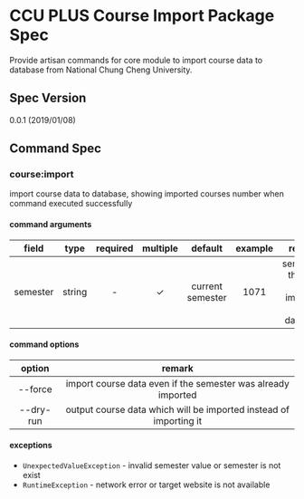 # CCU PLUS Course Import Package Spec

Provide artisan commands for core module to import course data to database from National Chung Cheng University.

## Spec Version

0.0.1 (2019/01/08)

## Command Spec

### course:import

import course data to database, showing imported courses number when command executed successfully

#### command arguments

|  field   |  type  | required | multiple |     default      | example |                   remark                    |
| :------: | :----: | :------: | :------: | :--------------: | :-----: | :-----------------------------------------: |
| semester | string |    -     |    ✓     | current semester |  1071   | semesters that will be imported to database |

#### command options

|  option   |                            remark                            |
| :-------: | :----------------------------------------------------------: |
|  --force  | import course data even if the semester was already imported |
| --dry-run | output course data which will be imported instead of importing it |

#### exceptions

- `UnexpectedValueException` - invalid semester value or semester is not exist
- `RuntimeException` - network error or target website is not available